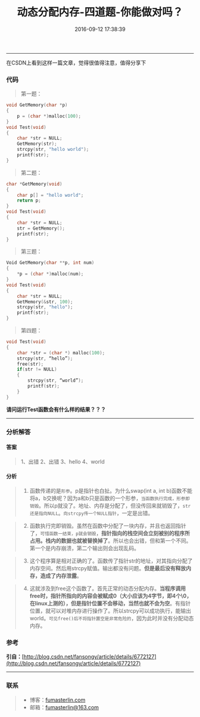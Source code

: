 ﻿---
title: 动态分配内存-四道题-你能做对吗？
date: 2016-09-12 17:38:39
tags:
- C/C++
---
------

在CSDN上看到这样一篇文章，觉得很值得注意，值得分享下
<!--more-->
### 代码

> 第一题：

```cpp
void GetMemory(char *p)  
{  
    p = (char *)malloc(100);  
}  
void Test(void)   
{  
    char *str = NULL;  
    GetMemory(str);   
    strcpy(str, "hello world");  
    printf(str);  
}
```

> 第二题：

```cpp
char *GetMemory(void)  
{     
    char p[] = "hello world";  
    return p;  
}  
void Test(void)  
{  
    char *str = NULL;  
    str = GetMemory();    
    printf(str);  
} 
```

> 第三题：

```cpp
Void GetMemory(char **p, int num)  
{  
    *p = (char *)malloc(num);  
}  
void Test(void)  
{  
    char *str = NULL;  
    GetMemory(&str, 100);  
    strcpy(str, "hello");     
    printf(str);      
}
```

> 第四题：

```cpp
void Test(void)  
{  
    char *str = (char *) malloc(100);  
    strcpy(str, “hello”);  
    free(str);        
    if(str != NULL)  
    {  
        strcpy(str, “world”);     
        printf(str);  
    }  
} 
```
**请问运行Test函数会有什么样的结果？？？**


----------


### 分析解答

#### 答案

> 1、出错  2、出错  3、hello  4、world

#### 分析

> 1. 函数传递的是`形参`。p是指针也白扯。为什么swap(int a, int b)函数不能将a，b交换呢？因为a和b只是函数的一个形参，`当函数执行完成，形参即销毁`。所以p就没了。地址、内存是分配了，但没传回来就销毁了，`str还是指向NULL`。`向strcpy传一个NULL指针`，一定是出错。

> 2. 函数执行完即销毁。虽然在函数中分配了一块内存，并且也返回指针了，`可惜函数一结束，p就会销毁`，**指针指向的栈空间会立刻被别的程序所占用。栈内的数据也就被替换掉了**。所以也会出错，但和第一个不同。第一个是内存崩溃，第二个输出则会出现乱码。

> 3. 这个程序算是相对正确的了。函数传了指针str的地址，对其指向分配了内存空间。然后用strcpy赋值。输出都没有问题。**但是最后没有释放内存，造成了内存泄露**。

> 4. 这就涉及到free这个函数了。首先正常的动态分配内存。**当程序调用free时，指针所指向的内容会被赋成0（大小应该为4字节，即4个\0，在linux上测的），但是指针位置不会移动，当然也就不会为空**。有指针位置，就可以对堆内存进行操作了。所以strcpy可以成功执行，能输出world。`可见free()后不将指针置空是非常危险的`，因为此时并没有分配动态内存。


### 参考
**引自：**[http://blog.csdn.net/fansongy/article/details/6772127](http://blog.csdn.net/fansongy/article/details/6772127)

--------------------------
### 联系 
> - 博客：[fumasterlin.com](www.fumasterlin.com)
> - 邮箱：[fumasterlin@163.com](fumasterlin@163.com)


